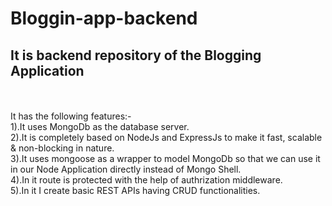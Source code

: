# Bloggin-app-backend

<h2>It is backend repository of the Blogging Application</h2><br><br>
It has the following features:-<br>
1).It uses MongoDb as the database server.<br>
2).It is completely based on NodeJs and ExpressJs to make it fast, scalable & non-blocking in nature.<br>
3).It uses mongoose as a wrapper to model MongoDb so that we can use it in our Node Application directly instead of Mongo Shell.<br>
4).In it route is protected with the help of authrization middleware.<br>
5).In it I create basic REST APIs having CRUD functionalities.<br>

